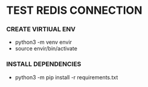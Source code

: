 # TEST REDIS CONNECTION

### CREATE VIRTIUAL ENV
- python3 -m venv envir
- source envir/bin/activate

### INSTALL DEPENDENCIES
- python3 -m pip install -r requirements.txt 
